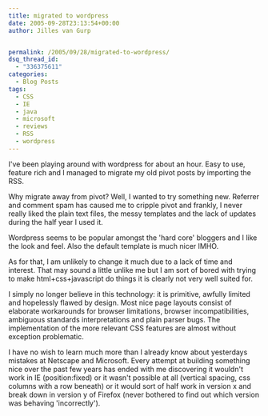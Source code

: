 ```yaml
---
title: migrated to wordpress
date: 2005-09-28T23:13:54+00:00
author: Jilles van Gurp


permalink: /2005/09/28/migrated-to-wordpress/
dsq_thread_id:
  - "336375611"
categories:
  - Blog Posts
tags:
  - CSS
  - IE
  - java
  - microsoft
  - reviews
  - RSS
  - wordpress
---
```

I've been playing around with wordpress for about an hour. Easy to use, feature rich and I managed to migrate my old pivot posts by importing the RSS.

Why migrate away from pivot? Well, I wanted to try something new. Referrer and comment spam has caused me to cripple pivot and frankly, I never really liked the plain text files, the messy templates and the lack of updates during the half year I used it.

Wordpress seems to be popular amongst the 'hard core' bloggers and I like the look and feel. Also the default template is much nicer IMHO.

As for that, I am unlikely to change it much due to a lack of time and interest. That may sound a little unlike me but I am sort of bored with trying to make html+css+javascript do things it is clearly not very well suited for.

I simply no longer believe in this technology: it is primitive, awfully limited and hopelessly flawed by design. Most nice page layouts consist of elaborate workarounds for browser limitations, browser incompatibilities, ambiguous standards interpretations and plain parser bugs. The implementation of the more relevant CSS features are almost without exception problematic.

I have no wish to learn much more than I already know about yesterdays mistakes at Netscape and Microsoft. Every attempt at building something nice over the past few years has ended with me discovering it wouldn't work in IE (position:fixed) or it wasn't possible at all (vertical spacing, css columns with a row beneath) or it would sort of half work in version x and break down in version y of Firefox (never bothered to find out which version was behaving 'incorrectly').